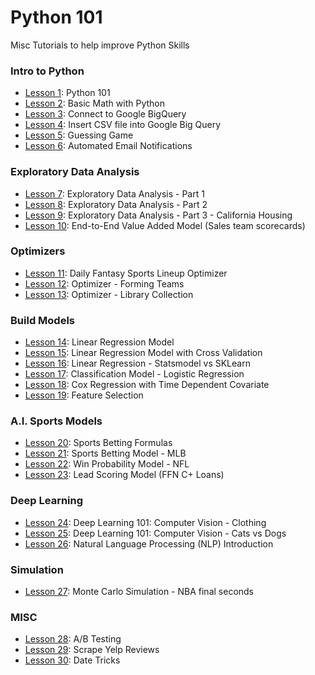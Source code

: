 # Python 101


Misc Tutorials to help improve Python Skills

### Intro to Python
- [Lesson 1](https://github.com/papagorgio23/Python101/blob/master/Python_101.ipynb): Python 101
- [Lesson 2](https://github.com/papagorgio23/Python101/blob/master/Python_Math_101.ipynb): Basic Math with Python
- [Lesson 3](https://github.com/papagorgio23/Python101/blob/master/Connect_to_GBQ.ipynb): Connect to Google BigQuery
- [Lesson 4](https://github.com/papagorgio23/Python101/blob/master/Austen_GBQ_Upload.ipynb): Insert CSV file into Google Big Query
- [Lesson 5](https://github.com/papagorgio23/Python101/blob/master/Guessing_Game.ipynb): Guessing Game
- [Lesson 6](https://github.com/papagorgio23/Python101/blob/master/Email_Notification_Template_Update_to_GBQ_.ipynb): Automated Email Notifications
### Exploratory Data Analysis
- [Lesson 7](https://github.com/papagorgio23/Python101/blob/master/EDA1.ipynb): Exploratory Data Analysis - Part 1
- [Lesson 8](https://github.com/papagorgio23/Python101/blob/master/EDA2.ipynb): Exploratory Data Analysis - Part 2
- [Lesson 9](https://github.com/papagorgio23/Python101/blob/master/California_Housing_EDA.ipynb): Exploratory Data Analysis - Part 3 - California Housing
- [Lesson 10](https://github.com/papagorgio23/Python101/blob/master/Farmer_TL_Scorecard.ipynb): End-to-End Value Added Model (Sales team scorecards)
### Optimizers
- [Lesson 11](https://github.com/papagorgio23/Python101/blob/master/DFS_Football_Lineup_Optimizer.ipynb): Daily Fantasy Sports Lineup Optimizer
- [Lesson 12](https://github.com/papagorgio23/Python101/blob/master/Forming_Teams.ipynb): Optimizer - Forming Teams
- [Lesson 13](https://github.com/papagorgio23/Python101/blob/master/Optimizing_a_Library_Collection.ipynb): Optimizer - Library Collection
### Build Models
- [Lesson 14](https://github.com/papagorgio23/Python101/blob/master/Linear_Regression_Example.ipynb): Linear Regression Model
- [Lesson 15](https://github.com/papagorgio23/Python101/blob/master/ml_regression.ipynb): Linear Regression Model with Cross Validation
- [Lesson 16](https://github.com/papagorgio23/Python101/blob/master/Linear_Regression_Example.ipynb): Linear Regression - Statsmodel vs SKLearn
- [Lesson 17](https://github.com/papagorgio23/Python101/blob/master/NSF_Logistic_Regression_v1.ipynb): Classification Model - Logistic Regression
- [Lesson 18](https://github.com/papagorgio23/Python101/blob/master/Cox_Regression_with_Time_Dependent_Covariate.ipynb): Cox Regression with Time Dependent Covariate
- [Lesson 19](https://github.com/papagorgio23/Python101/blob/master/Feature_Selection.ipynb): Feature Selection
### A.I. Sports Models
- [Lesson 20](https://github.com/papagorgio23/Python101/blob/master/Feature_Selection.ipynb): Sports Betting Formulas
- [Lesson 21](https://github.com/papagorgio23/Python101/blob/master/Answers_MLB_Predictions.ipynb): Sports Betting Model - MLB
- [Lesson 22](https://github.com/papagorgio23/Python101/blob/master/Win_Probability_Model.ipynb): Win Probability Model - NFL
- [Lesson 23](https://github.com/papagorgio23/Python101/blob/master/C%2B_Lead_Scoring_Modelv2.ipynb): Lead Scoring Model (FFN C+ Loans)
### Deep Learning
- [Lesson 24](https://github.com/papagorgio23/Python101/blob/master/Computer_Vision_Basic_Classification.ipynb): Deep Learning 101: Computer Vision - Clothing
- [Lesson 25](https://github.com/papagorgio23/Python101/blob/master/Computer_Vision_Cats_vs_Dogs.ipynb): Deep Learning 101: Computer Vision - Cats vs Dogs
- [Lesson 26](https://github.com/papagorgio23/Python101/blob/master/NLP_Test.ipynb): Natural Language Processing (NLP) Introduction
### Simulation
- [Lesson 27](https://github.com/papagorgio23/Python101/blob/master/Monte_Carlo_Simulation_(NBA_3_or_2).ipynb): Monte Carlo Simulation - NBA final seconds
### MISC
- [Lesson 28](https://github.com/papagorgio23/Python101/blob/master/ABtest.ipynb): A/B Testing
- [Lesson 29](https://github.com/papagorgio23/Python101/blob/master/Tempe_Yelp_Reviews.ipynb): Scrape Yelp Reviews
- [Lesson 30](https://github.com/papagorgio23/Python101/blob/master/Random_Dates.ipynb): Date Tricks
